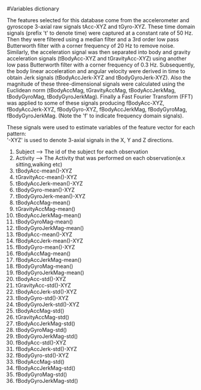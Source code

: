 #Variables dictionary

The features selected for this database come from the accelerometer and gyroscope 3-axial raw signals tAcc-XYZ and tGyro-XYZ.
These time domain signals (prefix 't' to denote time) were captured at a constant rate of 50 Hz. Then they were filtered using a median filter and a
3rd order low pass Butterworth filter with a corner frequency of 20 Hz to remove noise. Similarly, the acceleration signal was then separated into body
and gravity acceleration signals (tBodyAcc-XYZ and tGravityAcc-XYZ) using another low pass Butterworth filter with a corner frequency of 0.3 Hz. 
Subsequently, the body linear acceleration and angular velocity were derived in time to obtain Jerk signals (tBodyAccJerk-XYZ and tBodyGyroJerk-XYZ).
Also the magnitude of these three-dimensional signals were calculated using the Euclidean norm (tBodyAccMag, tGravityAccMag, tBodyAccJerkMag, tBodyGyroMag, 
tBodyGyroJerkMag). 
Finally a Fast Fourier Transform (FFT) was applied to some of these signals producing fBodyAcc-XYZ, fBodyAccJerk-XYZ, fBodyGyro-XYZ, fBodyAccJerkMag, 
fBodyGyroMag, fBodyGyroJerkMag. (Note the 'f' to indicate frequency domain signals). 

These signals were used to estimate variables of the feature vector for each pattern:  
'-XYZ' is used to denote 3-axial signals in the X, Y and Z directions.

1. Subject --> The id of the subject for each observation
2. Activity --> The Activity that was performed on each observation(e.x sitting,walking etc)
3. tBodyAcc-mean()-XYZ
4. tGravityAcc-mean()-XYZ
5. tBodyAccJerk-mean()-XYZ
6. tBodyGyro-mean()-XYZ
7. tBodyGyroJerk-mean()-XYZ
8. tBodyAccMag-mean()
9. tGravityAccMag-mean()
10. tBodyAccJerkMag-mean()
11. tBodyGyroMag-mean()
12. tBodyGyroJerkMag-mean()
13. fBodyAcc-mean()-XYZ
14. fBodyAccJerk-mean()-XYZ
15. fBodyGyro-mean()-XYZ
16. fBodyAccMag-mean()
17. fBodyAccJerkMag-mean()
18. fBodyGyroMag-mean()
19. fBodyGyroJerkMag-mean()
20. tBodyAcc-std()-XYZ
21. tGravityAcc-std()-XYZ
22. tBodyAccJerk-std()-XYZ
23. tBodyGyro-std()-XYZ
24. tBodyGyroJerk-std()-XYZ
25. tBodyAccMag-std()
26. tGravityAccMag-std()
27. tBodyAccJerkMag-std()
28. tBodyGyroMag-std()
29. tBodyGyroJerkMag-std()
30. fBodyAcc-std()-XYZ
31. fBodyAccJerk-std()-XYZ
32. fBodyGyro-std()-XYZ
33. fBodyAccMag-std()
34. fBodyAccJerkMag-std()
35. fBodyGyroMag-std()
35. fBodyGyroJerkMag-std()




